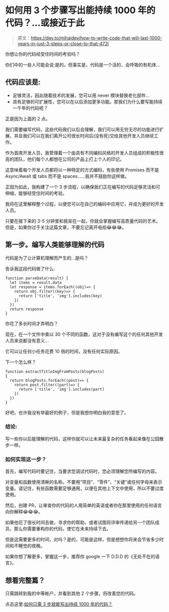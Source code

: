 # 如何用 3 个步骤写出能持续 1000 年的代码？…或接近于此

> 原文：<https://dev.to/mihaidev/how-to-write-code-that-will-last-1000-years-in-just-3-steps-or-close-to-that-472l>

你想让你的代码经受住时间的考验吗？

你们中的一些人可能会说:是的。但事实是，代码是一个活的、会呼吸的有机体…

## 代码应该是:

*   足够灵活，因此随着技术的发展，您可以用 never 模块替换老化部件…
*   具有足够的可扩展性，您可以在以后添加更多功能。那我们为什么要写能持续一千年的代码呢？

正是因为上面的 2 点。

我们需要编写代码，这些代码我们以后会理解，我们可以用无穷无尽的功能进行扩展，并且我们可以在我们离开公司很长时间后(没有死)交给其他开发人员继续工作。

作为首席开发人员，我管理着一个由具有不同编码风格的开发人员组成的积极性很高的团队，他们每个人都想在公司的产品上打上个人的印记。

这意味着每个开发人员都将以一种特定的方式编码，有些使用 Promises 而不是 Async/Await 或 tabs 而不是 spaces……我并不鼓励你这样做。

正因为如此，我构建了一个 3 步流程，以确保我们正在编写的代码足够灵活和可伸缩，能够经受住时间的考验。

我将在这里解释整个过程，以便您可以在自己的编码中应用它，并成为更好的开发人员。

只要在接下来的 3-5 分钟里和我呆在一起，你就会掌握编写高质量代码的艺术。但是，如果你过于关注这篇文章，不要忘记离开电视😂😂😂。

## 第一步。编写人类能够理解的代码

代码是为了让计算机理解而产生的…是吗？

告诉我这段代码做了什么:

```
function parseData(result) {
  let items = result.data
  let response = items.forEach((obj)=> {
    return obj.filter((key)=> {
      return ['title', 'img'].includes(key)
    })
  })
  return response
} 
```

你花了多长时间才弄明白？

现在，在一个文件中乘以 30 个不同的函数，这对于没有编写这个的任何其他开发人员来说都没有意义…

它可以让任何小任务花费 10 倍的时间，没有任何实际原因。

下一个怎么样？

```
function extractTitleImgFromPosts(blogPosts)
{
  return blogPosts.forEach((post)=> {
    return post.filter((part)=> {
      return ['title', 'img'].includes(part)
    })
  })
} 
```

好吧，也许我没有举最好的例子，但是我想你明白我的意思了。

### 结论:

写一些你以后能理解的代码，这样你就可以让未来最复杂的任务看起来像在公园散步一样。

### 如何实现这一步？

首先，编写代码时要记住，当要求您调试代码时，您必须理解您所编写的内容。

对变量和函数使用清晰的名称。不要用“项目”、“零件”、“关键”或任何字母来表示变量。请记住，有些函数需要足够通用，以便在其他上下文中使用，所以不要过度使用。

然后，创建 PR，让审查你的代码的人用简单的英语或者你在那里使用的任何语言向你解释😂😂😂。

如果他花了很长时间去做，寻求你的帮助，或者试图将评审传递给另一个团队成员，那么你需要重构你的代码，使它在未来持续下去。

但是这需要更多的时间，对吗？是的，可能是这样，但是想想你将来会节省多少时间和不睡觉的夜晚。

如果你想了解更多，掌握这一步，推荐你 google 一下 D.D.D 的《无处不在的语言》。

## 想看完整篇？

只需跳转到我的中等帐户，并看到其他 2 个步骤，将改善您的代码。

点击这里:[如何只需 3 步就能写出持续 1000 年的代码？](https://medium.com/@mihaiblebea/how-to-write-code-that-will-last-1000-years-in-just-3-steps-or-close-to-that-866a6218f0b6)